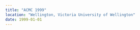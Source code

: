 ```yaml
---
title: "ACMC 1999"
location: "Wellington, Victoria University of Wellington"
date: 1999-01-01
---
```


